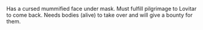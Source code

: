 Has a cursed mummified face under mask. Must fulfill pilgrimage to Lovitar to come back. Needs bodies (alive) to take over and will give a bounty for them.